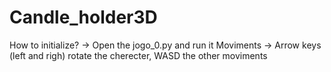 # Candle_holder3D

How to initialize? -> Open the jogo_0.py and run it
Moviments -> Arrow keys (left and righ) rotate the cherecter, WASD the other moviments
